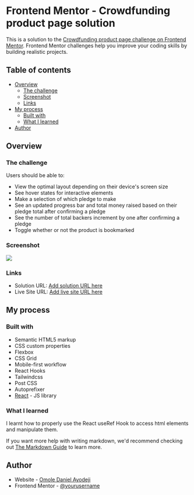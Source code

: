 # Frontend Mentor - Crowdfunding product page solution

This is a solution to the [Crowdfunding product page challenge on Frontend Mentor](https://www.frontendmentor.io/challenges/crowdfunding-product-page-7uvcZe7ZR). Frontend Mentor challenges help you improve your coding skills by building realistic projects. 

## Table of contents

- [Overview](#overview)
  - [The challenge](#the-challenge)
  - [Screenshot](#screenshot)
  - [Links](#links)
- [My process](#my-process)
  - [Built with](#built-with)
  - [What I learned](#what-i-learned)
- [Author](#author)

## Overview

### The challenge

Users should be able to:

- View the optimal layout depending on their device's screen size
- See hover states for interactive elements
- Make a selection of which pledge to make
- See an updated progress bar and total money raised based on their pledge total after confirming a pledge
- See the number of total backers increment by one after confirming a pledge
- Toggle whether or not the product is bookmarked

### Screenshot

![](./screenshot.jpg)

### Links

- Solution URL: [Add solution URL here](https://your-solution-url.com)
- Live Site URL: [Add live site URL here](https://your-live-site-url.com)

## My process

### Built with

- Semantic HTML5 markup
- CSS custom properties
- Flexbox
- CSS Grid
- Mobile-first workflow
- React Hooks
- Tailwindcss
- Post CSS
- Autoprefixer
- [React](https://reactjs.org/) - JS library

### What I learned

I learnt how to properly use the React useRef Hook to access html elements and manipulate them.

If you want more help with writing markdown, we'd recommend checking out [The Markdown Guide](https://www.markdownguide.org/) to learn more.

## Author

- Website - [Omole Daniel Ayodeji](https://www.your-site.com)
- Frontend Mentor - [@yourusername](https://www.frontendmentor.io/profile/yourusername)
